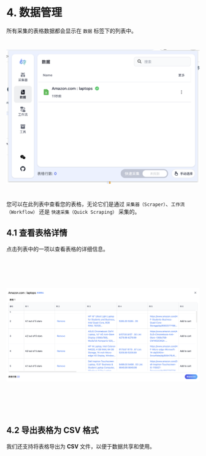# 4. 数据管理

所有采集的表格数据都会显示在 `数据` 标签下的列表中。

<img src="/assets/zh-CN/data-management/clipsheet_popup_data_list.png" style="width: 600px; height: 400px; object-fit: contain;" />

您可以在此列表中查看您的表格，无论它们是通过 `采集器（Scraper）`、`工作流（Workflow）` 还是 `快速采集（Quick Scraping）` 采集的。

## 4.1 查看表格详情

点击列表中的一项以查看表格的详细信息。

<img src="/assets/zh-CN/data-management/clipsheet_preview_table_dialog.png" style="width: 800px; height: 400px; object-fit: contain;" />

## 4.2 导出表格为 CSV 格式

我们还支持将表格导出为 **CSV** 文件，以便于数据共享和使用。

